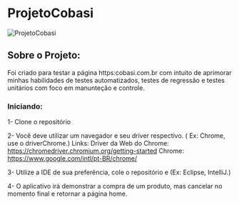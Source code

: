 # ProjetoCobasi
![ProjetoCobasi](https://user-images.githubusercontent.com/105184263/180566749-cc14cd62-b1a7-4ce9-bae3-f15c66be7650.svg)

## Sobre o Projeto:
Foi criado para testar a página https:cobasi.com.br com intuito de aprimorar minhas habilidades de testes automatizados, testes de regressão e testes unitários com foco em manunteção e controle.

### Iniciando:
1- Clone o repositório

2- Você deve utilizar um navegador e seu driver respectivo. ( Ex: Chrome, use o driverChrome.)
 Links:
Driver da Web do Chrome: https://chromedriver.chromium.org/getting-started
Chrome: https://www.google.com/intl/pt-BR/chrome/

3- Utilize a IDE de sua preferência, cole o repositório e  (Ex: Eclipse, IntelliJ.)

4- O aplicativo irá demonstrar a compra de um produto, mas cancelar no momento final e retornar a página home.


